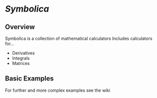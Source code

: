 # *_Symbolica_*

## Overview
Symbolica is a collection of mathematical calculators
Includes calculators for...
* Derivatives
* Integrals
* Matrices

## Basic Examples
For further and more complex examples see the wiki
